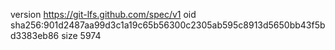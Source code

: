 version https://git-lfs.github.com/spec/v1
oid sha256:901d2487aa99d3c1a19c65b56300c2305ab595c8913d5650bb43f5bd3383eb86
size 5974
